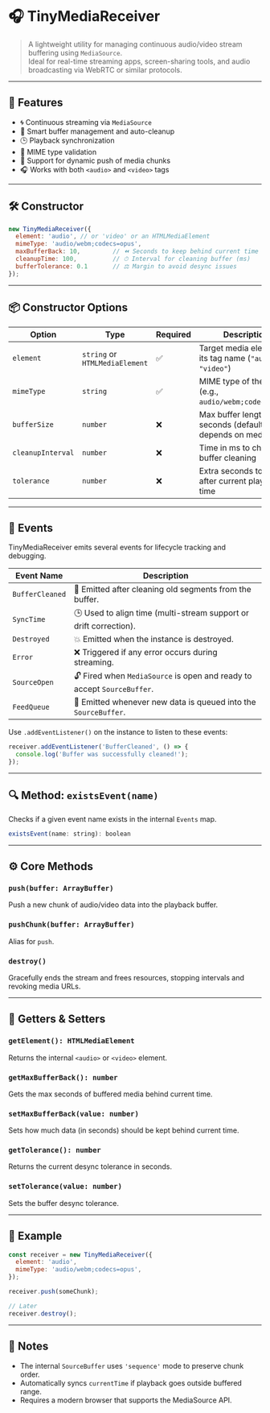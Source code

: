 # 🎧 TinyMediaReceiver

> A lightweight utility for managing continuous audio/video stream buffering using `MediaSource`.  
> Ideal for real-time streaming apps, screen-sharing tools, and audio broadcasting via WebRTC or similar protocols.

---

## 🧩 Features

* 🌀 Continuous streaming via `MediaSource`
* 🧠 Smart buffer management and auto-cleanup
* 🕒 Playback synchronization
* 🎯 MIME type validation
* 🔁 Support for dynamic push of media chunks
* 🎧 Works with both `<audio>` and `<video>` tags

---

## 🛠️ Constructor

```js
new TinyMediaReceiver({
  element: 'audio', // or 'video' or an HTMLMediaElement
  mimeType: 'audio/webm;codecs=opus',
  maxBufferBack: 10,         // ⏪ Seconds to keep behind current time
  cleanupTime: 100,          // ⏱ Interval for cleaning buffer (ms)
  bufferTolerance: 0.1       // ⚖️ Margin to avoid desync issues
});
```

---

## 📦 Constructor Options

| Option            | Type                           | Required | Description                                                  |
| ----------------- | ------------------------------ | -------- | ------------------------------------------------------------ |
| `element`         | `string` or `HTMLMediaElement` | ✅        | Target media element or its tag name (`"audio"` / `"video"`) |
| `mimeType`        | `string`                       | ✅        | MIME type of the stream (e.g., `audio/webm;codecs=opus`)     |
| `bufferSize`      | `number`                       | ❌        | Max buffer length in seconds (default depends on media type) |
| `cleanupInterval` | `number`                       | ❌        | Time in ms to check for buffer cleaning                      |
| `tolerance`       | `number`                       | ❌        | Extra seconds to keep after current playback time            |

---

## 📡 Events

TinyMediaReceiver emits several events for lifecycle tracking and debugging.

| Event Name      | Description                                                             |
| --------------- | ----------------------------------------------------------------------- |
| `BufferCleaned` | 🧼 Emitted after cleaning old segments from the buffer.                 |
| `SyncTime`      | 🕒 Used to align time (multi-stream support or drift correction).       |
| `Destroyed`     | 💥 Emitted when the instance is destroyed.                              |
| `Error`         | ❌ Triggered if any error occurs during streaming.                       |
| `SourceOpen`    | 🔓 Fired when `MediaSource` is open and ready to accept `SourceBuffer`. |
| `FeedQueue`     | 🍔 Emitted whenever new data is queued into the `SourceBuffer`.         |

Use `.addEventListener()` on the instance to listen to these events:

```js
receiver.addEventListener('BufferCleaned', () => {
  console.log('Buffer was successfully cleaned!');
});
```
---

## 🔍 Method: `existsEvent(name)`

Checks if a given event name exists in the internal `Events` map.

```js
existsEvent(name: string): boolean
```

---

## ⚙️ Core Methods

### `push(buffer: ArrayBuffer)`

Push a new chunk of audio/video data into the playback buffer.

### `pushChunk(buffer: ArrayBuffer)`

Alias for `push`.

### `destroy()`

Gracefully ends the stream and frees resources, stopping intervals and revoking media URLs.

---

## 🎯 Getters & Setters

### `getElement(): HTMLMediaElement`

Returns the internal `<audio>` or `<video>` element.

### `getMaxBufferBack(): number`

Gets the max seconds of buffered media behind current time.

### `setMaxBufferBack(value: number)`

Sets how much data (in seconds) should be kept behind current time.

### `getTolerance(): number`

Returns the current desync tolerance in seconds.

### `setTolerance(value: number)`

Sets the buffer desync tolerance.

---

## 🧪 Example

```js
const receiver = new TinyMediaReceiver({
  element: 'audio',
  mimeType: 'audio/webm;codecs=opus',
});

receiver.push(someChunk);

// Later
receiver.destroy();
```

---

## 📌 Notes

* The internal `SourceBuffer` uses `'sequence'` mode to preserve chunk order.
* Automatically syncs `currentTime` if playback goes outside buffered range.
* Requires a modern browser that supports the MediaSource API.
